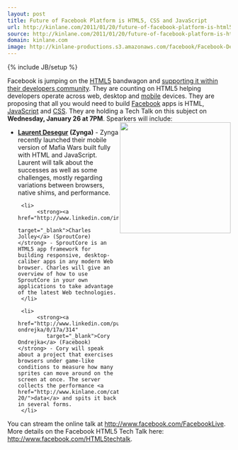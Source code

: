 ```yaml
---
layout: post
title: Future of Facebook Platform is HTML5, CSS and JavaScript
url: http://kinlane.com/2011/01/20/future-of-facebook-platform-is-html5-css-and-javascript/
source: http://kinlane.com/2011/01/20/future-of-facebook-platform-is-html5-css-and-javascript/
domain: kinlane.com
image: http://kinlane-productions.s3.amazonaws.com/facebook/Facebook-Developer.png
---
```

{% include JB/setup %}<p>
     Facebook is jumping on the <a href="http://www.kinlane.com/category/html-5/">HTML5</a> bandwagon and <a href="http://developers.facebook.com/blog/post/448"
        target="_blank">supporting it within their developers community</a>. They are counting on HTML5 helping developers operate across web, desktop and <a href="http://www.kinlane.com/category/mobile/">mobile</a> devices. They are proposing that all you would need to build <a href="http://www.kinlane.com/category/facebook/">Facebook</a> apps is HTML, <a href="http://www.kinlane.com/category/javascript/">JavaScript</a> and <a href="http://www.kinlane.com/category/css/"
        target="_blank">CSS</a>. They are holding a Tech Talk on this subject on <strong>Wednesday, January 26 at 7PM</strong>. Spearkers will include: <img class="c1"
        src="http://kinlane-productions.s3.amazonaws.com/facebook/Facebook-Developer.png"
        alt=""
        width="250"
        align="right" />
</p>

<ul class="mainlist">
     <li>
          <strong><a href="http://www.linkedin.com/in/laurentdesegur"
             target="_blank">Laurent Desegur</a> (Zynga)</strong> - Zynga recently launched their mobile version of Mafia Wars built fully with HTML and JavaScript. Laurent will talk about the successes as well as some challenges, mostly regarding variations between browsers, native shims, and performance.
     </li>

     <li>
          <strong><a href="http://www.linkedin.com/in/charlesjolley"
             target="_blank">Charles Jolley</a> (SproutCore)</strong> - SproutCore is an HTML5 app framework for building responsive, desktop-caliber apps in any modern Web browser. Charles will give an overview of how to use SproutCore in your own applications to take advantage of the latest Web technologies.
     </li>

     <li>
          <strong><a href="http://www.linkedin.com/pub/cory-ondrejka/0/17a/314"
             target="_blank">Cory Ondrejka</a> (Facebook)</strong> - Cory will speak about a project that exercises browsers under game-like conditions to measure how many sprites can move around on the screen at once. The server collects the performance <a href="http://www.kinlane.com/category/data-20/">data</a> and spits it back in several forms.
     </li>
</ul>

<p>
     You can stream the online talk at <a href="http://www.facebook.com/FacebookLive"
        target="_blank">http://www.facebook.com/FacebookLive</a>. More details on the Facebook HTML5 Tech Talk here: <a href="http://www.facebook.com/HTML5techtalk"
        target="_blank">http://www.facebook.com/HTML5techtalk</a>.
</p>